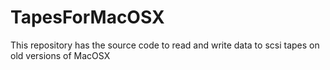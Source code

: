 # TapesForMacOSX
This  repository has the source code to read and write data to scsi tapes on old versions of MacOSX

